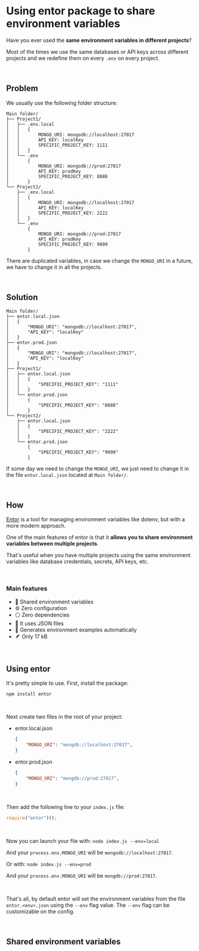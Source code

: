 
# Using entor package to share environment variables

Have you ever used the **same environment variables in different projects**?

Most of the times we use the same databases or API keys across different projects and we redefine them on every `.env` on every project.



<br>

## Problem

We usually use the following folder structure:

```
Main folder/
├── Project1/
│	├── .env.local
│	│	{
│	│		MONGO_URI: mongodb://localhost:27017
│	│		API_KEY: localKey
│	│		SPECIFIC_PROJECT_KEY: 1111
│	│	}
│	└── .env
│		{
│			MONGO_URI: mongodb://prod:27017
│			API_KEY: prodKey
│			SPECIFIC_PROJECT_KEY: 8888
│		}
└── Project2/
	├── .env.local
	│	{
	│		MONGO_URI: mongodb://localhost:27017
	│		API_KEY: localKey
	│		SPECIFIC_PROJECT_KEY: 2222
	│	}
	└── .env
		{
			MONGO_URI: mongodb://prod:27017
			API_KEY: prodKey
			SPECIFIC_PROJECT_KEY: 9999
		}
```


There are duplicated variables, in case we change the `MONGO_URI` in a future, we have to change it in all the projects.



<br>

## Solution

```
Main folder/
├── entor.local.json
│	{
│		"MONGO_URI": "mongodb://localhost:27017",
│		"API_KEY": "localKey"
│	}
├── entor.prod.json
│	{
│		"MONGO_URI": "mongodb://localhost:27017",
│		"API_KEY": "localKey"
│	}
├── Project1/
│	├── entor.local.json
│	│	{
│	│		"SPECIFIC_PROJECT_KEY": "1111"
│	│	}
│	└── entor.prod.json
│		{
│			"SPECIFIC_PROJECT_KEY": "8888"
│		}
└── Project2/
	├── entor.local.json
	│	{
	│		"SPECIFIC_PROJECT_KEY": "2222"
	│	}
	└── entor.prod.json
		{
			"SPECIFIC_PROJECT_KEY": "9999"
		}
```

If some day we need to change the `MONGO_URI`, we just need to change it in the file `entor.local.json` located at `Main folder/`.


<br>

## How

[Entor](https://www.npmjs.com/package/entor) is a tool for managing environment variables like dotenv, but with a more modern approach.

One of the main features of entor is that it **allows you to share environment variables between multiple projects**.

That's useful when you have multiple projects using the same environment variables like database credentials, secrets, API keys, etc.



<br>

### Main features

- 🎎 Shared environment variables
- ⚙️ Zero configuration
- ⚪️ Zero dependencies
- 📄 It uses JSON files
- 🔨 Generates environment examples automatically
- 🪶 Only 17 kB



<br>

## Using entor

It's pretty simple to use. First, install the package:

`npm install entor`


<br>

Next create two files in the root of your project:

- entor.local.json
	```json
	{
		"MONGO_URI": "mongdb://localhost:27017",
	}
	```

- entor.prod.json
	```json
	{
		"MONGO_URI": "mongdb://prod:27017",
	}
	```

<br>

Then add the following line to your `index.js` file:

```js
require("entor")();
```


<br>


Now you can launch your file with:
`node index.js --env=local`

And your `process.env.MONGO_URI` will be `mongodb://localhost:27017`.

Or with:
`node index.js --env=prod`

And your `process.env.MONGO_URI` will be `mongdb://prod:27017`.


<br>


That's all, by default entor will set the environment variables from the file `entor.<env>.json` using the `--env` flag value.
The `--env` flag can be customizable on the config.



<br>

## Shared environment variables



